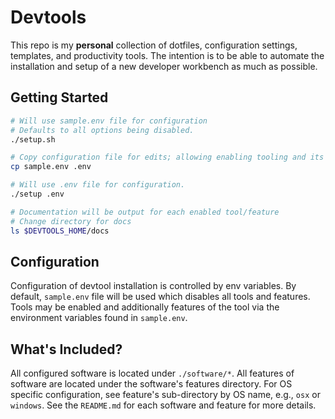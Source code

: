 # Devtools

This repo is my **personal** collection of dotfiles, configuration settings, templates, and productivity tools. The intention is to be able to automate the installation and setup of a new developer workbench as much as possible.

## Getting Started

```bash
# Will use sample.env file for configuration
# Defaults to all options being disabled.
./setup.sh

# Copy configuration file for edits; allowing enabling tooling and its features.
cp sample.env .env

# Will use .env file for configuration.
./setup .env

# Documentation will be output for each enabled tool/feature
# Change directory for docs
ls $DEVTOOLS_HOME/docs
```

## Configuration

Configuration of devtool installation is controlled by env variables. By default, `sample.env` file will be used which disables all tools and features. Tools may be enabled and additionally features of the tool via the environment variables found in `sample.env`.

## What's Included?

All configured software is located under `./software/*`. All features of software are located under the software's features directory. For OS specific configuration, see feature's sub-directory by OS name, e.g., `osx` or `windows`. See the `README.md` for each software and feature for more details.
